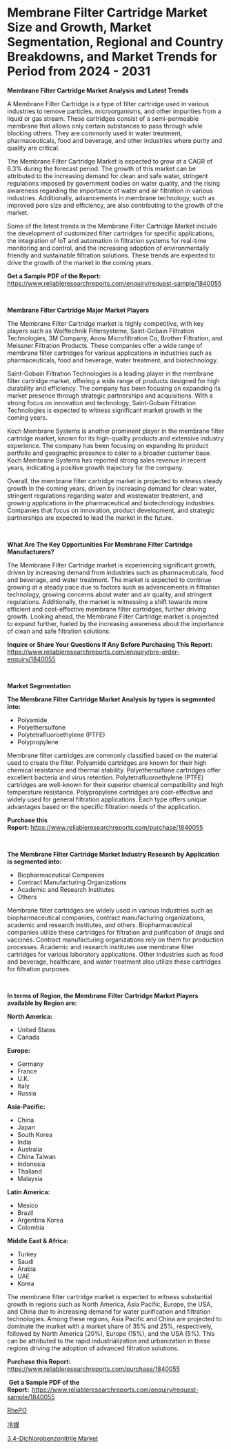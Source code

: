 <p><h1>Membrane Filter Cartridge Market Size and Growth, Market Segmentation, Regional and Country Breakdowns, and Market Trends for Period from 2024 -  2031</h1></p><p><strong>Membrane Filter Cartridge Market Analysis and Latest Trends</strong></p>
<p><p>A Membrane Filter Cartridge is a type of filter cartridge used in various industries to remove particles, microorganisms, and other impurities from a liquid or gas stream. These cartridges consist of a semi-permeable membrane that allows only certain substances to pass through while blocking others. They are commonly used in water treatment, pharmaceuticals, food and beverage, and other industries where purity and quality are critical.</p><p>The Membrane Filter Cartridge Market is expected to grow at a CAGR of 6.3% during the forecast period. The growth of this market can be attributed to the increasing demand for clean and safe water, stringent regulations imposed by government bodies on water quality, and the rising awareness regarding the importance of water and air filtration in various industries. Additionally, advancements in membrane technology, such as improved pore size and efficiency, are also contributing to the growth of the market.</p><p>Some of the latest trends in the Membrane Filter Cartridge Market include the development of customized filter cartridges for specific applications, the integration of IoT and automation in filtration systems for real-time monitoring and control, and the increasing adoption of environmentally friendly and sustainable filtration solutions. These trends are expected to drive the growth of the market in the coming years.</p></p>
<p><strong>Get a Sample PDF of the Report:&nbsp;</strong> <a href="https://www.reliableresearchreports.com/enquiry/request-sample/1840055">https://www.reliableresearchreports.com/enquiry/request-sample/1840055</a></p>
<p>&nbsp;</p>
<p><strong>Membrane Filter Cartridge Major Market Players</strong></p>
<p><p>The Membrane Filter Cartridge market is highly competitive, with key players such as Wolftechnik Filtersysteme, Saint-Gobain Filtration Technologies, 3M Company, Anow Microfiltration Co, Brother Filtration, and Meissner Filtration Products. These companies offer a wide range of membrane filter cartridges for various applications in industries such as pharmaceuticals, food and beverage, water treatment, and biotechnology.</p><p>Saint-Gobain Filtration Technologies is a leading player in the membrane filter cartridge market, offering a wide range of products designed for high durability and efficiency. The company has been focusing on expanding its market presence through strategic partnerships and acquisitions. With a strong focus on innovation and technology, Saint-Gobain Filtration Technologies is expected to witness significant market growth in the coming years.</p><p>Koch Membrane Systems is another prominent player in the membrane filter cartridge market, known for its high-quality products and extensive industry experience. The company has been focusing on expanding its product portfolio and geographic presence to cater to a broader customer base. Koch Membrane Systems has reported strong sales revenue in recent years, indicating a positive growth trajectory for the company.</p><p>Overall, the membrane filter cartridge market is projected to witness steady growth in the coming years, driven by increasing demand for clean water, stringent regulations regarding water and wastewater treatment, and growing applications in the pharmaceutical and biotechnology industries. Companies that focus on innovation, product development, and strategic partnerships are expected to lead the market in the future.</p></p>
<p>&nbsp;</p>
<p><strong>What Are The Key Opportunities For Membrane Filter Cartridge Manufacturers?</strong></p>
<p><p>The Membrane Filter Cartridge market is experiencing significant growth, driven by increasing demand from industries such as pharmaceuticals, food and beverage, and water treatment. The market is expected to continue growing at a steady pace due to factors such as advancements in filtration technology, growing concerns about water and air quality, and stringent regulations. Additionally, the market is witnessing a shift towards more efficient and cost-effective membrane filter cartridges, further driving growth. Looking ahead, the Membrane Filter Cartridge market is projected to expand further, fueled by the increasing awareness about the importance of clean and safe filtration solutions.</p></p>
<p><strong>Inquire or Share Your Questions If Any Before Purchasing This Report:</strong> <a href="https://www.reliableresearchreports.com/enquiry/pre-order-enquiry/1840055">https://www.reliableresearchreports.com/enquiry/pre-order-enquiry/1840055</a></p>
<p>&nbsp;</p>
<p><strong>Market Segmentation</strong></p>
<p><strong>The Membrane Filter Cartridge Market Analysis by types is segmented into:</strong></p>
<p><ul><li>Polyamide</li><li>Polyethersulfone</li><li>Polytetrafluoroethylene (PTFE)</li><li>Polypropylene</li></ul></p>
<p><p>Membrane filter cartridges are commonly classified based on the material used to create the filter. Polyamide cartridges are known for their high chemical resistance and thermal stability. Polyethersulfone cartridges offer excellent bacteria and virus retention. Polytetrafluoroethylene (PTFE) cartridges are well-known for their superior chemical compatibility and high temperature resistance. Polypropylene cartridges are cost-effective and widely used for general filtration applications. Each type offers unique advantages based on the specific filtration needs of the application.</p></p>
<p><strong>Purchase this Report:&nbsp;</strong><a href="https://www.reliableresearchreports.com/purchase/1840055">https://www.reliableresearchreports.com/purchase/1840055</a></p>
<p>&nbsp;</p>
<p><strong>The Membrane Filter Cartridge Market Industry Research by Application is segmented into:</strong></p>
<p><ul><li>Biopharmaceutical Companies</li><li>Contract Manufacturing Organizations</li><li>Academic and Research Institutes</li><li>Others</li></ul></p>
<p><p>Membrane filter cartridges are widely used in various industries such as biopharmaceutical companies, contract manufacturing organizations, academic and research institutes, and others. Biopharmaceutical companies utilize these cartridges for filtration and purification of drugs and vaccines. Contract manufacturing organizations rely on them for production processes. Academic and research institutes use membrane filter cartridges for various laboratory applications. Other industries such as food and beverage, healthcare, and water treatment also utilize these cartridges for filtration purposes.</p></p>
<p>&nbsp;</p>
<p><strong>In terms of Region, the Membrane Filter Cartridge Market Players available by Region are:</strong></p>
<p>
    <p> <strong> North America: </strong>
        <ul>
            <li>United States</li>
            <li>Canada</li>
        </ul>
        </p> 
    <p> <strong> Europe: </strong>
        <ul>
            <li>Germany</li>
            <li>France</li>
            <li>U.K.</li>
            <li>Italy</li>
            <li>Russia</li>
        </ul>
        </p> 
    <p> <strong> Asia-Pacific: </strong>
        <ul>
            <li>China</li>
            <li>Japan</li>
            <li>South Korea</li>
            <li>India</li>
            <li>Australia</li>
            <li>China Taiwan</li>
            <li>Indonesia</li>
            <li>Thailand</li>
            <li>Malaysia</li>
        </ul>
        </p> 
    <p> <strong> Latin America: </strong>
        <ul>
            <li>Mexico</li>
            <li>Brazil</li>
            <li>Argentina Korea</li>
            <li>Colombia</li>
        </ul>
        </p> 
    <p> <strong> Middle East & Africa: </strong>
        <ul>
            <li>Turkey</li>
            <li>Saudi</li>
            <li>Arabia</li>
            <li>UAE</li>
            <li>Korea</li>
        </ul>
    </p>
    </p>
<p><p>The membrane filter cartridge market is expected to witness substantial growth in regions such as North America, Asia Pacific, Europe, the USA, and China due to increasing demand for water purification and filtration technologies. Among these regions, Asia Pacific and China are projected to dominate the market with a market share of 35% and 25%, respectively, followed by North America (20%), Europe (15%), and the USA (5%). This can be attributed to the rapid industrialization and urbanization in these regions driving the adoption of advanced filtration solutions.</p></p>
<p><strong>Purchase this Report: </strong><a href="https://www.reliableresearchreports.com/purchase/1840055">https://www.reliableresearchreports.com/purchase/1840055</a></p>
<p>&nbsp;<strong>Get a Sample PDF of the Report:&nbsp;&nbsp;</strong><a href="https://www.reliableresearchreports.com/enquiry/request-sample/1840055">https://www.reliableresearchreports.com/enquiry/request-sample/1840055</a></p>
<p><strong></strong></p>
<p><p><a href="https://medium.com/@vanessa.grant665567/rhepo%E3%81%AE%E5%B8%82%E5%A0%B4%E3%82%B7%E3%82%A7%E3%82%A2%E3%81%AE%E9%80%B2%E5%8C%96%E3%81%A8%E5%B8%82%E5%A0%B4%E6%88%90%E9%95%B7%E3%81%AE%E3%83%88%E3%83%AC%E3%83%B3%E3%83%89-2024%E5%B9%B4%E3%81%8B%E3%82%892031%E5%B9%B4%E3%81%BE%E3%81%A7-eaf4388e169d">RhePO</a></p><p><a href="https://medium.com/@vanessa.grant665567/%E5%86%B7%E5%AA%92%E5%B8%82%E5%A0%B4%E8%AA%BF%E6%9F%BB%E3%83%AC%E3%83%9D%E3%83%BC%E3%83%88-%E3%81%9D%E3%81%AE%E6%AD%B4%E5%8F%B2%E3%81%A8%E4%BA%88%E6%B8%AC-2024-%E5%B9%B4%E3%81%8B%E3%82%89-2031-%E5%B9%B4%E3%81%BE%E3%81%A7-e9b5ca51a287">冷媒</a></p><p><a href="https://view.publitas.com/reportprime-1/34-dichlorobenzonitrile-market-a-comprehensive-report-of-its-market-share-growth-trends-2024-2031/">3,4-Dichlorobenzonitrile Market</a></p></p>